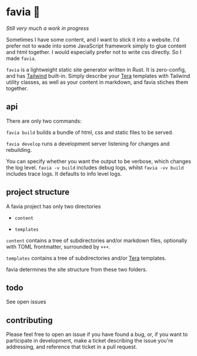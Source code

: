 # favia 🪸

_Still very much a work in progress_

Sometimes I have some content, and I want to stick it into a website. I'd prefer not to wade into some JavaScript framework simply to glue content and html together. I would especially prefer not to write css directly. So I made `favia`.

`favia` is a lightweight static site generator written in Rust. It is zero-config, and has [Tailwind](https://tailwindcss.com/) built-in. Simply describe your [Tera](https://tera.netlify.app/) templates with Tailwind utility classes, as well as your content in markdown, and favia stiches them together.

## api

There are only two commands:

`favia build` builds a bundle of html, css and static files to be served.

`favia develop` runs a development server listening for changes and rebuilding.

You can specify whether you want the output to be verbose, which changes the log level. `favia -v build` includes debug logs, whilst `favia -vv build` includes trace logs. It defaults to info level logs.

## project structure

A favia project has only two directories

- `content`

- `templates`

`content` contains a tree of subdirectories and/or markdown files, optionally with TOML frontmatter, surrounded by `+++`.

`templates` contains a tree of subdirectories and/or [Tera](https://tera.netlify.app/) templates.

favia determines the site structure from these two folders.

## todo

See open issues

## contributing

Please feel free to open an issue if you have found a bug, or, if you want to participate in development, make a ticket describing the issue you're addressing, and reference that ticket in a pull request.
